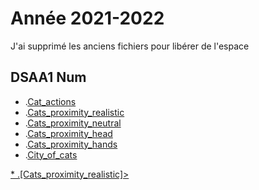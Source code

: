 # Année 2021-2022

J'ai supprimé les anciens fichiers  pour libérer de l'espace

## DSAA1 Num


* .[Cat_actions](https://zuomarage.github.io/zuomarage_paysages/cat_actions.html) 
* .[Cats_proximity_realistic](https://zuomarage.github.io/zuomarage_paysages/cats_proximitty.html)
* .[Cats_proximity_neutral](https://zuomarage.github.io/zuomarage_paysages/cats_proximity.html) 
* .[Cats_proximity_head](https://zuomarage.github.io/zuomarage_paysages/cats_proximitty.html)
* .[Cats_proximity_hands](https://zuomarage.github.io/zuomarage_paysages/cats_proximitty.html)
* .[City_of_cats](https://zuomarage.github.io/zuomarage_paysages/cats_proximitty.html)

 <tr>
      <td><a href="https://zuomarage.github.io/zuomarage_paysages/cats_proximity.html">* .[Cats_proximity_realistic]></a></td>
    </tr>
    <tr></tr> <!-- hide gray row -->
    <tr>
